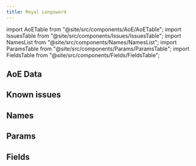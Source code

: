 ```yaml
---
title: Royal Longsword
---
```


import AoETable from "@site/src/components/AoE/AoETable";
import IssuesTable from "@site/src/components/Issues/IssuesTable";
import NamesList from "@site/src/components/Names/NamesList";
import ParamsTable from "@site/src/components/Params/ParamsTable";
import FieldsTable from "@site/src/components/Fields/FieldsTable";

## AoE Data

<AoETable item_key="royallongsword" data_src="weapon" />

## Known issues

<IssuesTable item_key="royallongsword" data_src="weapon" />

## Names

<NamesList item_key="royallongsword" data_src="weapon" />

## Params

<ParamsTable item_key="royallongsword" data_src="weapon" />

## Fields

<FieldsTable item_key="royallongsword" data_src="weapon" />
